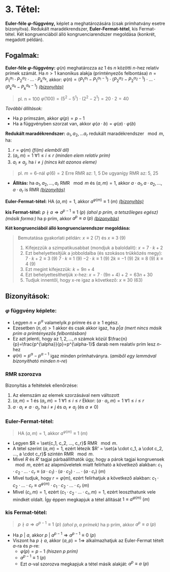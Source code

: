 # 3. Tétel:
**Euler-féle $\varphi$-függvény,** képlet a meghatározására (csak prímhatvány esetre bizonyítva). Redukált maradékrendszer, **Euler-Fermat-tétel**, kis Fermat-tétel. Két kongruenciából álló kongruenciarendszer megoldása (konkrét, megadott példán).

## Fogalmak:
**Euler-féle $\varphi$-függvény:**
$\varphi(n)$ meghatározza az 1 és $n$ közötti $n$-hez relatív prímek számát.
Ha $n > 1$ kanonikus alakja (prímtényezős felbontása) $n=P_1^{\alpha_1} \cdot P_2^{\alpha_2} \cdot ... \cdot P_k^{\alpha_k}$, akkor:
$\varphi(n) = (P_1^{\alpha_1}-P_1^{\alpha_1-1}) \cdot (P_2^{\alpha_2}-P_2^{\alpha_2-1}) \cdot ... \cdot (P_k^{\alpha_k}-P_k^{\alpha_k-1})$
[*(bizonyítás)*](#varphi-függvény-képlete)
> pl. n = 100
> $\varphi(100) = (5^2-5^1) \cdot (2^2-2^1) = 20 \cdot 2 = 40$

*További állítások:* 

- Ha $p$ prímszám, akkor $\varphi(p)=p-1$ 
- Ha a függvényben szorzat van, akkor $\varphi(a \cdot b)=\varphi(a) \cdot \varphi(b)$

**Redukált maradékrendszer:**
$a_1, a_2, ...a_r$ redukált maradékrendszer $\mod{m}$, ha:
1. $r = \varphi(m)$ *(fí(m) elemből áll)*
2. $(a_i,m)=1\ \forall 1\leq i \leq r$ *(minden elem relatív prím)*
3. $a_i \neq a_j$, ha $i \neq j$ *(nincs két azonos eleme)*
> pl. $m = 6$-nál
> $\varphi(6) = 2$
> Erre RMR az: 1, 5
> De ugyanígy RMR az: 5, 25

- **Állítás:** ha $a_1, a_2, ..., a_r$ RMR $\mod{m}$ és $(a, m)=1$, akkor $a \cdot a_1, a \cdot a_2, ..., a \cdot a_r$ is RMR 
[*(bizonyítás)*](#rmr-szorozva)

**Euler-Fermat-tétel:**
HA $(a, m) = 1$, akkor $a^{\varphi(m)}  \equiv 1\ (m)$
[*(bizonyítás)*](#euler-fermat-tétel)

**kis Fermat-tétel:**
$p \nmid a \Rightarrow a^{p-1} \equiv 1\ (p)$ *(ahol $p$ prím, $a$ tetszőleges egész)*
*(másik forma:)* ha p prím, akkor $a^p \equiv a\ (p)$ 
[*(bizonyítás)*](#kis-fermat-tétel)

**Két kongruenciából álló kongruenciarendszer megoldása:**
> Bemutatása gyakorlati példán:
> $x \equiv 2\ (7)$ és $x \equiv 3\ (9)$
> 
> 1. Kifejezzük a szimpatikusabbat (mondjuk a baloldalit):
>   $x=7 \cdot k+2$
> 2. Ezt behelyettesítjük a jobboldalba (és szokásos trükközés megy):
>   $7 \cdot k+2 \equiv 3\ (9)$
>   $7 \cdot k \equiv 1\ (9)$
>   $-2 \cdot k \equiv 1\ (9)$
>   $2k \equiv -1\ (9)$
>   $2k \equiv 8\ (9)$
>   $k \equiv 4\ (9)$
> 3. Ezt megint kifejezzük:
>   $k = 9n+4$
> 4. Ezt behelyettesíthetjük x-hez:
>   $x = 7 \cdot (9n+4)+2 = 63n+30$
> 5. Tudjuk innentől, hogy x-re igaz a következő:
>   $x \equiv 30\ (63)$

## Bizonyítások:
### $\varphi$ függvény képlete:
- Legyen $n = p^{\alpha}$ valamelyik $p$ prímre és $\alpha \geq 1$ egész.
- Ezesetben $(n, a) > 1$ akkor és csak akkor igaz, ha $p|a$ *(mert nincs másik prím a prímtényezős felbontásban)*
- Ez azt jelenti, hogy az $1,2,...,n$ számok közül $\frac{n}{p}=\frac{p^{\alpha}}{p}=p^{\alpha-1}$ darab nem realatív prím lesz $n$-hez
- $\varphi(n)=p^{\alpha}-p^{\alpha-1}$ igaz minden prímhatványra. (*amiből egy lemmával bizonyítható minden $n$-re*)

### RMR szorozva
Bizonyítás a feltételek ellenőrzése:

1. Az elemszám az elemek szorzásával nem változott
2. $(a, m)=1$ és $(a_i,m)=1\ \forall 1\leq i \leq r$
   Ekkor: $(a \cdot a_i,m)=1\ \forall 1\leq i \leq r$
3. $a \cdot a_i \neq a \cdot a_j$, ha $i \neq j$ és $a_i \neq a_j$ (és $a \neq 0$)

### Euler-Fermat-tétel:
> HA $(a, m) = 1$, akkor $a^{\varphi(m)}  \equiv 1\ (m)$

- Legyen $R = \set{c_1, c_2, ..., c_r}$ RMR $\mod{m}$. 
- A tétel szerint $(a, m) = 1$, ezért létezik $R' = \set{a \cdot c_1, a \cdot c_2, ..., a \cdot c_r}$ szintén RMR $\mod{m}$.
- Mivel $R$ és $R'$ tagjai párbaállíthatók úgy, hogy a párok tagjai kongruensek $\mod{m}$, ezért az alapműveletek miatt felírható a következő alakban:
$c_1 \cdot c_2 \cdot ... \cdot c_r \equiv (a \cdot c_1) \cdot (a \cdot c_2) \cdot ... \cdot (a \cdot c_r)\ (m)$
- Mivel tudjuk, hogy $r = \varphi(m)$, ezért felírhatjuk a következő alakban:
$c_1 \cdot c_2 \cdot ... \cdot c_r \equiv a^{\varphi(m)} \cdot c_1 \cdot c_2 \cdot ... \cdot c_r\ (m)$
- Mivel $(c_i, m) = 1$, ezért $(c_1 \cdot c_2 \cdot ... \cdot c_r, m) = 1$, ezért leoszthatunk vele mindkét oldalt. Így éppen megkapjuk a tétel állítását
$1 \equiv a^{\varphi(m)} \ (m)$

### kis Fermat-tétel:
> $p \nmid a \Rightarrow a^{p-1} \equiv 1\ (p)$ *(ahol $p,a$ prímek)*
> ha p prím, akkor $a^p \equiv a\ (p)$

- Ha $p\ |\ a$, akkor $p\ |\ a^{p-1} \Rightarrow a^{p-1} \equiv 0\ (p)$
- Viszont ha $p \nmid a$, akkor $(a, p) = 1 \Rightarrow$ alkalmazhatjuk az Euler-Fermat tételt $a$-ra és $p$-re:
    - $\varphi(p) = p-1$ *(hiszen p prím)*
    - $a^{p-1} \equiv 1\ (p)$
    - Ezt $a$-val szorozva megkapjuk a tétel másik alakját:
    $a^p \equiv a\ (p)$
